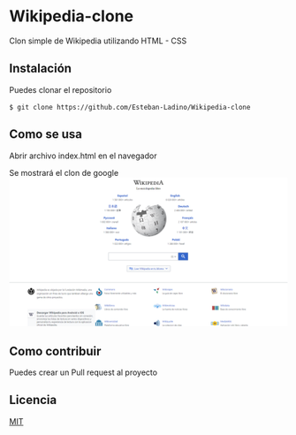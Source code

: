 # Wikipedia-clone
Clon simple de Wikipedia utilizando HTML - CSS

## Instalación

Puedes clonar el repositorio

    $ git clone https://github.com/Esteban-Ladino/Wikipedia-clone

## Como se usa
Abrir archivo index.html en el navegador

Se mostrará el clon de google
![Preview](https://github.com/Esteban-Ladino/Wikipedia-clone/blob/master/images/preview.png)

## Como contribuir

Puedes crear un Pull request al proyecto

## Licencia

[MIT](https://github.com/Esteban-Ladino/Wikipedia-clone/blob/master/LICENSE)
